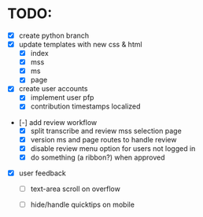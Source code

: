 # TODO:

- [x] create python branch
- [x] update templates with new css & html
  - [x] index 
  - [x] mss
  - [x] ms
  - [x] page 
- [x] create user accounts
  - [x] implement user pfp
  - [x] contribution timestamps localized 
- [-] add review workflow
  - [x] split transcribe and review mss selection page
  - [x] version ms and page routes to handle review
  - [x] disable review menu option for users not logged in
  - [x] do something (a ribbon?) when approved
- [x] user feedback
  - [ ] text-area scroll on overflow
  - [ ] hide/handle quicktips on mobile

